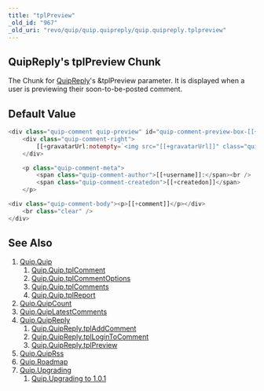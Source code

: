 ```yaml
---
title: "tplPreview"
_old_id: "967"
_old_uri: "revo/quip/quip.quipreply/quip.quipreply.tplpreview"
---
```


## QuipReply's tplPreview Chunk

The Chunk for [QuipReply](extras/quip/quip.quipreply "Quip.QuipReply")'s &tplPreview parameter. It is displayed when a user is previewing their soon-to-be-posted comment.

## Default Value

```php
<div class="quip-comment quip-preview" id="quip-comment-preview-box-[[+idprefix]]">
    <div class="quip-comment-right">
        [[+gravatarUrl:notempty=`<img src="[[+gravatarUrl]]" class="quip-avatar" alt="" />`]]
    </div>

    <p class="quip-comment-meta">
        <span class="quip-comment-author">[[+username]]:</span><br />
        <span class="quip-comment-createdon">[[+createdon]]</span>
    </p>

<div class="quip-comment-body"><p>[[+comment]]</p></div>
    <br class="clear" />
</div>
```

## See Also

1. [Quip.Quip](extras/quip/quip)
    1. [Quip.Quip.tplComment](extras/quip/quip/tplcomment)
    2. [Quip.Quip.tplCommentOptions](extras/quip/quip/tplcommentoptions)
    3. [Quip.Quip.tplComments](extras/quip/quip/tplcomments)
    4. [Quip.Quip.tplReport](extras/quip/quip/tplreport)
2. [Quip.QuipCount](extras/quip/quip.quipcount)
3. [Quip.QuipLatestComments](extras/quip/quip.quiplatestcomments)
4. [Quip.QuipReply](extras/quip/quip.quipreply)
    1. [Quip.QuipReply.tplAddComment](extras/quip/quip.quipreply/quipreply.tpladdcomment)
    2. [Quip.QuipReply.tplLoginToComment](extras/quip/quip.quipreply/quipreply.tpllogintocomment)
    3. [Quip.QuipReply.tplPreview](extras/quip/quip.quipreply/quipreply.tplpreview)
5. [Quip.QuipRss](extras/quip/quip.quiprss)
6. [Quip.Roadmap](extras/quip/quip.roadmap)
7. [Quip.Upgrading](extras/quip/quip.upgrading)
    1. [Quip.Upgrading to 1.0.1](extras/quip/quip.upgrading/upgrading-to-1.0.1)
